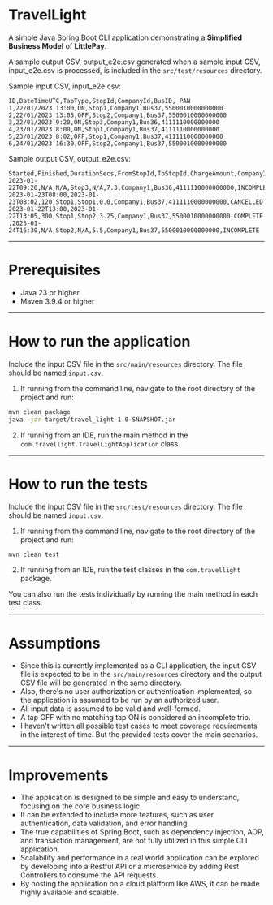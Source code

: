 # TravelLight
A simple Java Spring Boot CLI application demonstrating a **Simplified Business Model** of **LittlePay**.

A sample output CSV, output_e2e.csv generated when a sample input CSV, input_e2e.csv is processed, 
is included in the `src/test/resources` directory.

Sample input CSV, input_e2e.csv:
```csv
ID,DateTimeUTC,TapType,StopId,CompanyId,BusID, PAN
1,22/01/2023 13:00,ON,Stop1,Company1,Bus37,5500010000000000
2,22/01/2023 13:05,OFF,Stop2,Company1,Bus37,5500010000000000
3,22/01/2023 9:20,ON,Stop3,Company1,Bus36,4111110000000000
4,23/01/2023 8:00,ON,Stop1,Company1,Bus37,4111110000000000
5,23/01/2023 8:02,OFF,Stop1,Company1,Bus37,4111110000000000
6,24/01/2023 16:30,OFF,Stop2,Company1,Bus37,5500010000000000
```

Sample output CSV, output_e2e.csv:
```csv
Started,Finished,DurationSecs,FromStopId,ToStopId,ChargeAmount,CompanyId,BusID,PAN,Status
2023-01-22T09:20,N/A,N/A,Stop3,N/A,7.3,Company1,Bus36,4111110000000000,INCOMPLETE
2023-01-23T08:00,2023-01-23T08:02,120,Stop1,Stop1,0.0,Company1,Bus37,4111110000000000,CANCELLED
2023-01-22T13:00,2023-01-22T13:05,300,Stop1,Stop2,3.25,Company1,Bus37,5500010000000000,COMPLETE
,2023-01-24T16:30,N/A,Stop2,N/A,5.5,Company1,Bus37,5500010000000000,INCOMPLETE
```
---
# Prerequisites
- Java 23 or higher
- Maven 3.9.4 or higher
---
# How to run the application
Include the input CSV file in the `src/main/resources` directory. 
The file should be named `input.csv`.

1. If running from the command line, navigate to the root directory of the project and run:
```bash
mvn clean package
java -jar target/travel_light-1.0-SNAPSHOT.jar
```
2. If running from an IDE, run the main method in the `com.travellight.TravelLightApplication` class.
---
# How to run the tests
Include the input CSV file in the `src/test/resources` directory.
The file should be named `input.csv`.

1. If running from the command line, navigate to the root directory of the project and run:
```bash
mvn clean test
```
2. If running from an IDE, run the test classes in the `com.travellight` package.

You can also run the tests individually by running the main method in each test class.

---
# Assumptions
- Since this is currently implemented as a CLI application, the input CSV file is expected to be in the `src/main/resources` directory
  and the output CSV file will be generated in the same directory.
- Also, there's no user authorization or authentication implemented, so the application is assumed to be run by an authorized user.
- All input data is assumed to be valid and well-formed.
- A tap OFF with no matching tap ON is considered an incomplete trip.
- I haven't written all possible test cases to meet coverage requirements in the interest of time. But the provided tests cover the main scenarios.
---
# Improvements
- The application is designed to be simple and easy to understand, focusing on the core business logic.
- It can be extended to include more features, such as user authentication, data validation, and error handling.
- The true capabilities of Spring Boot, such as dependency injection, AOP, and transaction management, are not fully utilized in this simple CLI application.
- Scalability and performance in a real world application can be explored by developing into a Restful API or a microservice by adding Rest Controllers to consume the API requests.
- By hosting the application on a cloud platform like AWS, it can be made highly available and scalable.
